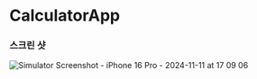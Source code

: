 # CalculatorApp

### 스크린 샷

![Simulator Screenshot - iPhone 16 Pro - 2024-11-11 at 17 09 06](https://github.com/user-attachments/assets/6c7a60ca-2229-4f17-bc8a-59aeea663749)
